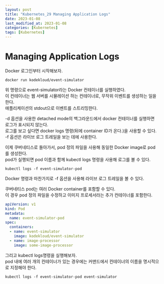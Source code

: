 ```yaml
---
layout: post
title: "Kubernetes_29 Managing Application Logs"
date: 2023-01-08
last_modified_at: 2023-01-08
categories: [Kubernetes]
tags: [Kubernetes]
---
```


# Managing Application Logs

Docker 로그인부터 시작해보자.   
```
docker run kodekloud/event-simulator
```
위 명령으로 event-simulator라는 Docker 컨테이너를 실행하였다.   
이 컨테이너는 웹 서버를 시뮬레이션 하는 컨테이너로, 무작위 이벤트를 생성하는 일을 한다.    
애플리케이션의 stdout으로 이벤트를 스트리밍한다.    

-d 옵션을 사용한 detached mode의 백그라운드에서 docker 컨테이너를 실행하면 로그가 표시되지 않는다.   
로그를 보고 싶다면 docker logs 명령(뒤에 container ID가 온다.)을 사용할 수 있다.    
-f 옵션은 라이브 로그 트레일을 보는 데에 사용한다.   

이제 쿠버네티스로 돌아가서, pod 정의 파일을 사용해 동일한 Docker image로 pod를 생성한다.   
pod가 실행되면 pod 이름과 함께 kubectl logs 명령을 사용해 로그를 볼 수 있다.   
```
kubectl logs -f event-simulator-pod
```
Docker 명령과 마찬가지로 -f 옵션을 사용해 라이브 로그 트레일을 볼 수 있다.   

쿠버네티스 pod는 여러 Docker container를 포함할 수 있다.   
이 경우 pod 정의 파일을 수정하고 이미지 프로세서라는 추가 컨테이너를 포함한다.   
```yml
apiVersion: v1
kind: Pod
metadata:
  name: event-simulator-pod
spec:
  containers:
  - name: event-simulator
    image: kodekloud/event-simulator
  - name: image-processor
    image: some-image-processor
```
그리고 kubectl logs명령을 실행해보자.   
pod 내에 여러 개의 컨테이너가 있는 경우에는 커맨드에서 컨테이너의 이름을 명시적으로 지정해야 한다.   
```
kubectl logs -f event-simulator-pod event-simulator
```
